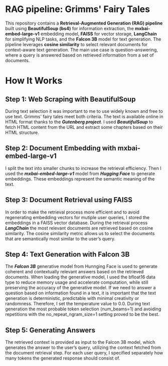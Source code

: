 # RAG pipeline: Grimms' Fairy Tales

This repository contains a **Retrieval-Augmented Generation (RAG) pipeline** built using **BeautifulSoup (bs4)** for information extraction, the **mxbai-embed-large-v1** embedding model, **FAISS** for vector storage, **LangChain** for simplifying NLP tasks, and the **Falcon 3B** model for text generation. The pipeline leverages **cosine similarity** to select relevant documents for context-aware text generation. The main use case is question-answering, where a query is answered based on retrieved information from a set of documents.

# How It Works
## Step 1: Web Scraping with BeautifulSoup
During text selection it was important to me to use widely known and free to use text. Grimms' fairy tales meet both criteria. The text is available online in HTML format thanks to the _**Gutenberg project**_. 
I used _**BeautifulSoup**_ to fetch HTML content from the URL and extract some chapters based on their HTML structure.

## Step 2: Document Embedding with mxbai-embed-large-v1
I split the text into smaller chunks to increase the retrieval efficiency. Then I used the _**mxbai-embed-large-v1**_ model from _**Hugging Face**_ to generate embeddings. These embeddings represent the semantic meaning of the text.

## Step 3: Document Retrieval using FAISS
In order to make the retrieval process more efficient and to avoid regenerating embedding vectors for mutiple user queries, I stored the embeddings in a FAISS vector database. During the retrieval process _**LangChain**_ the most relevant documents are retrieved based on cosine similarity. The cosine similarity metric allows us to select the documents that are semantically most similar to the user’s query.

## Step 4: Text Generation with Falcon 3B
The _**Falcon 3B**_ generative model from Hunnging Face is used to generate coherent and contextually relevant answers based on the retrieved documents. When loading the generative model, I used the bfloat16 data type to reduce memory usage and accelerate computation, while still preserving the accuracy of the generative model. If we need to answer a question based on information found in a text, it is important that the text generation is deterministic, predictable with minimal creativity or randomness. Therefore, I set the temperature value to 0.0. During text generation the most probable token selection (num_beams=1) and avoiding repetitions with the no_repeat_ngram_size=1 setting proved to be the best. 

## Step 5: Generating Answers
The retrieved context is provided as input to the Falcon 3B model, which generates the answer to the user’s query, utilizing the context fetched from the document retrieval step. For each user query, I specified separately how many tokens the generated response should consist of.

